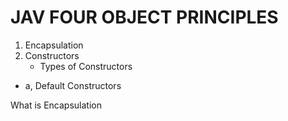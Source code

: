 # JAV FOUR OBJECT PRINCIPLES

1. Encapsulation
2. Constructors
   - Types of Constructors
 -  a,  Default Constructors

What is Encapsulation



